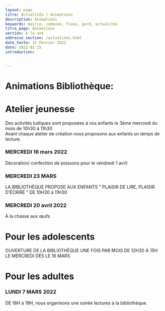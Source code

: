 ```yaml
---
layout: page
titre: Actualités | Animations
description: Animations
keywords: mairie, commune, flaux, gard, actualités
titre_page: Animations
section: À la une
addresse_section: /actualites.html
date_texte: 15 Février 2022
date: 2022-02-15
introduction: 

  
---
```

# Animations Bibliothèque:


# Atelier jeunesse <br>
Des activités ludiques sont proposées à vos enfants le 3ème mercredi du mois de 10h30 à 11h30<br>
Avant chaque atelier de création nous proposons aux enfants un temps de lecture.<br>

### MERCREDI 16 mars 2022<br>
Décoration/ confection de poissons pour le vendredi 1 avril<br>

### MERCREDI 23 MARS<br> 
LA BIBLIOTHÈQUE PROPOSE AUX ENFANTS “ PLAISIR DE LIRE, PLAISIR D’ÉCRIRE “ DE 10H30 à 11H30<br>


### MERCREDI 20 avril 2022<br>
À la chasse aux œufs<br>

# Pour les adolescents<br>
OUVERTURE DE LA BIBLIOTHÈQUE UNE FOIS PAR MOIS DE 12H30 À 15H LE MERCREDI DÈS LE 16 MARS<br>

# Pour les adultes
### LUNDI 7 MARS 2022<br>
DE 18H à 19H, nous organisons une soirée lectures à la bibliothèque.<br>


